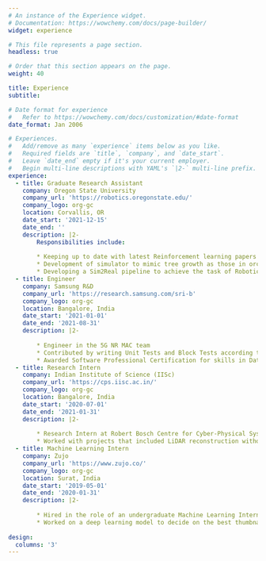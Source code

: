 ```yaml
---
# An instance of the Experience widget.
# Documentation: https://wowchemy.com/docs/page-builder/
widget: experience

# This file represents a page section.
headless: true

# Order that this section appears on the page.
weight: 40

title: Experience
subtitle:

# Date format for experience
#   Refer to https://wowchemy.com/docs/customization/#date-format
date_format: Jan 2006

# Experiences.
#   Add/remove as many `experience` items below as you like.
#   Required fields are `title`, `company`, and `date_start`.
#   Leave `date_end` empty if it's your current employer.
#   Begin multi-line descriptions with YAML's `|2-` multi-line prefix.
experience:
  - title: Graduate Research Assistant
    company: Oregon State University
    company_url: 'https://robotics.oregonstate.edu/'
    company_logo: org-gc
    location: Corvallis, OR
    date_start: '2021-12-15'
    date_end: ''
    description: |2-
        Responsibilities include:
        
        * Keeping up to date with latest Reinforcement learning papers
        * Development of simulator to mimic tree growth as those in orchards
        * Developing a Sim2Real pipeline to achieve the task of Robotic pruning using an arm and RL
  - title: Engineer
    company: Samsung R&D
    company_url: 'https://research.samsung.com/sri-b'
    company_logo: org-gc
    location: Bangalore, India
    date_start: '2021-01-01'
    date_end: '2021-08-31'
    description: |2-
     
        * Engineer in the 5G NR MAC team
        * Contributed by writing Unit Tests and Block Tests according to the Google Test framework and increasing the Test coverage metric from 2.1 to 3.2, beyond the required threshold of 3
        * Awarded Software Professional Certification for skills in Data Structure and Algorithms
  - title: Research Intern
    company: Indian Institute of Science (IISc)
    company_url: 'https://cps.iisc.ac.in/'
    company_logo: org-gc
    location: Bangalore, India
    date_start: '2020-07-01'
    date_end: '2021-01-31'
    description: |2-
     
        * Research Intern at Robert Bosch Centre for Cyber-Physical Systems, IISc Bangalore, under Dr. Chiranjeeb Bhatacharyya.
        * Worked with projects that included LiDAR reconstruction without occlusions, and explainable AI.
  - title: Machine Learning Intern
    company: Zujo
    company_url: 'https://www.zujo.co/'
    company_logo: org-gc
    location: Surat, India
    date_start: '2019-05-01'
    date_end: '2020-01-31'
    description: |2-
     
        * Hired in the role of an undergraduate Machine Learning Intern
        * Worked on a deep learning model to decide on the best thumbnail frame for a video.
        
design:
  columns: '3'
---
```

